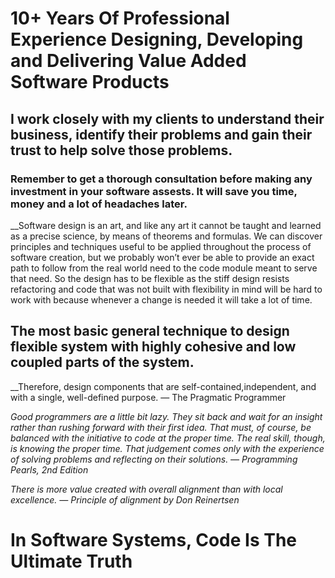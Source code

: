 # **10+ Years Of Professional Experience Designing, Developing and Delivering Value Added Software Products**

## I work closely with my clients to understand their business, identify their problems and gain their trust to help solve those problems.

### Remember to get a thorough consultation before making any investment in your software assests. It will save you time, money and a lot of headaches later.


__Software design is an art, and like any art it cannot be taught and learned as a precise science, by means of theorems and formulas. We can discover principles and techniques useful to be applied throughout the process of software creation, but we probably won’t ever be able to provide an exact path to follow from the real world need to the code module meant to serve that need. So the design has to be flexible as the stiff design resists refactoring and code that was not built with flexibility in mind will be hard to work with because whenever a change is needed it will take a lot of time.

## The most basic general technique to design flexible system with **highly cohesive and low coupled** parts of the system.
__Therefore, design components that are self-contained,independent, and with a single, well-defined purpose. — The Pragmatic Programmer

_Good programmers are a little bit lazy. They sit back and wait for an insight rather than rushing forward with their first idea. That must, of course, be balanced with the initiative to code at the proper time. The real skill, though, is knowing the proper time. That judgement comes only with the experience of solving problems and reflecting on their solutions. — Programming Pearls, 2nd Edition_

_There is more value created with overall alignment than with local excellence. — Principle of alignment by Don Reinertsen_

# In Software Systems, Code Is The Ultimate Truth
